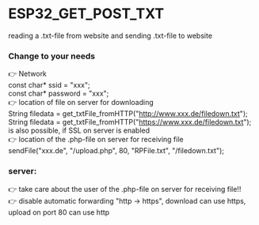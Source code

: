 # ESP32_GET_POST_TXT
reading a .txt-file from website and sending .txt-file to website <br>
### Change to your needs
:point_right: Network <br>
const char* ssid = "xxx"; <br>
const char* password = "xxx"; <br>
:point_right: location of file on server for downloading <br>
String filedata = get_txtFile_fromHTTP("http://www.xxx.de/filedown.txt"); <br>
String filedata = get_txtFile_fromHTTP("https://www.xxx.de/filedown.txt"); is also possible, if SSL on server is enabled <br>
:point_right: location of the .php-file on server for receiving file <br>
sendFile("xxx.de", "/upload.php", 80, "RPFile.txt", "/filedown.txt"); <br>
### server:
:point_right: take care about the user of the .php-file on server for receiving file!! <br>
:point_right: disable automatic forwarding "http -> https", download can use https, upload on port 80 can use http <br>
